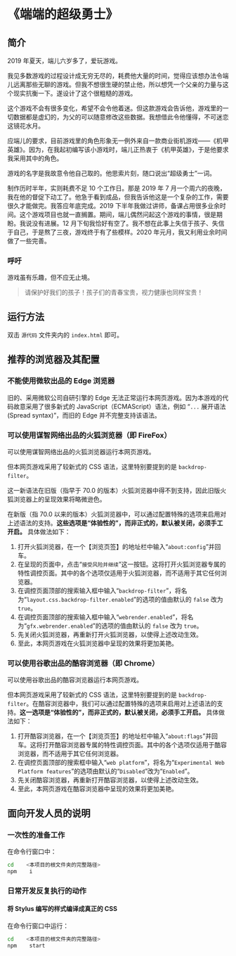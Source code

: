 # 《端端的超级勇士》

## 简介

2019 年夏天，端儿六岁多了，爱玩游戏。

我见多数游戏的过程设计成无穷无尽的，耗费他大量的时间，觉得应该想办法令端儿远离那些无聊的游戏。但我不想很生硬的禁止他，所以想凭一个父亲的力量与这个现实抗衡一下。遂设计了这个很粗糙的游戏。

这个游戏不会有很多变化，希望不会令他着迷。但这款游戏会告诉他，游戏里的一切数据都是虚幻的，为父的可以随意修改这些数据。我想借此令他懂得，不可迷恋这镜花水月。

应端儿的要求，目前游戏里的角色形象无一例外来自一款商业街机游戏——《机甲英雄》。因为，在我起初编写该小游戏时，端儿正热衷于《机甲英雄》，于是他要求我采用其中的角色。

游戏的名字是我故意令他自己取的。他思索片刻，随口说出“超级勇士”一词。

制作历时半年，实则耗费不足 10 个工作日。那是 2019 年 7 月一个周六的夜晚，我在他的督促下动工了。他急于看到成品，但我告诉他这是一个复杂的工作，需要很久才能做完。我答应年底完成。2019 下半年我做过讲师，备课占用很多业余时间。这个游戏项目也就一直搁置。期间，端儿偶然问起这个游戏的事情，很是期盼。我说没有进展。12 月下旬我恰好有空了。我不想在此事上失信于孩子、失信于自己，于是熬了三夜，游戏终于有了些模样。2020 年元月，我又利用业余时间做了一些完善。

### 呼吁

游戏虽有乐趣，但不应无止境。

> 请保护好我们的孩子！孩子们的青春宝贵，视力健康也同样宝贵！


## 运行方法

双击 `源代码` 文件夹内的 `index.html` 即可。


## 推荐的浏览器及其配置

### 不能使用微软出品的 Edge 浏览器

旧的、采用微软公司自研引擎的 Edge 无法正常运行本网页游戏。因为本游戏的代码故意采用了很多新式的 JavaScript（ECMAScript）语法，例如 “`...` 展开语法(Spread syntax)”，而旧的 Edge 并不完整支持该语法。


### 可以使用谋智网络出品的火狐浏览器（即 FireFox）

可以使用谋智网络出品的火狐浏览器运行本网页游戏。

但本网页游戏采用了较新式的 CSS 语法，这里特别要提到的是 `backdrop-filter`。

这一新语法在旧版（指早于 70.0 的版本）火狐浏览器中得不到支持，因此旧版火狐浏览器上的呈现效果将略微逊色。

在新版（指 70.0 以来的版本）火狐浏览器中，可以通过配置特殊的选项来启用对上述语法的支持。**这些选项是“体验性的”，而非正式的，默认被关闭，必须手工开启。** 具体做法如下：

1.  打开火狐浏览器，在一个【浏览页签】的地址栏中输入“`about:config`”并回车。
1.  在呈现的页面中，点击“`接受风险并继续`”这一按钮。这将打开火狐浏览器专属的特性调控页面。其中的各个选项仅适用于火狐浏览器，而不适用于其它任何浏览器。
1.  在调控页面顶部的搜索输入框中输入“`backdrop-filter`”，将名为“`layout.css.backdrop-filter.enabled`”的选项的值由默认的 `false` 改为 `true`。
1.  在调控页面顶部的搜索输入框中输入“`webrender.enabled`”，将名为“`gfx.webrender.enabled`”的选项的值由默认的 `false` 改为 `true`。
1.  先关闭火狐浏览器，再重新打开火狐浏览器，以使得上述改动生效。
1.  至此，本网页游戏在火狐浏览器中呈现的效果将更加美艳。



### 可以使用谷歌出品的酷容浏览器（即 Chrome）

可以使用谷歌出品的酷容浏览器运行本网页游戏。

但本网页游戏采用了较新式的 CSS 语法，这里特别要提到的是 `backdrop-filter`。在酷容浏览器中，我们可以通过配置特殊的选项来启用对上述语法的支持。**这一选项是“体验性的”，而非正式的，默认被关闭，必须手工开启。** 具体做法如下：

1.  打开酷容浏览器，在一个【浏览页签】的地址栏中输入“`about:flags`”并回车。这将打开酷容浏览器专属的特性调控页面。其中的各个选项仅适用于酷容浏览器，而不适用于其它任何浏览器。
1.  在调控页面顶部的搜索框中输入“`web platform`”，将名为“`Experimental Web Platform features`”的选项由默认的“`Disabled`”改为“`Enabled`”。
1.  先关闭酷容浏览器，再重新打开酷容浏览器，以使得上述改动生效。
1.  至此，本网页游戏在酷容浏览器中呈现的效果将更加美艳。


## 面向开发人员的说明

### 一次性的准备工作

在命令行窗口中：

```bash
cd    <本项目的根文件夹的完整路径>
npm    i
```


### 日常开发反复执行的动作

#### 将 Stylus 编写的样式编译成真正的 CSS

在命令行窗口中运行：

```bash
cd    <本项目的根文件夹的完整路径>
npm    start
```

